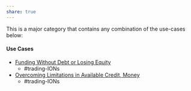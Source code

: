 ```yaml
---
share: true
---  
```

This is a major category that contains any combination of the use-cases below:

#### Use Cases
- [Funding Without Debt or Losing Equity](./Funding%20Without%20Debt%20or%20Losing%20Equity.md)
	- #trading-IONs 
- [Overcoming Limitations in Available Credit, Money](./Overcoming%20Limitations%20in%20Available%20Credit,%20Money.md)
	- #trading-IONs 